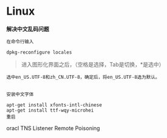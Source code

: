 # Linux

**解决中文乱码问题**
```
在命令行输入

dpkg-reconfigure locales
```
> 进入图形化界面之后，（空格是选择，Tab是切换，*是选中）
```
选中en_US.UTF-8和zh_CN.UTF-8，确定后，将en_US.UTF-8选为默认。


安装中文字体

apt-get install xfonts-intl-chinese 
apt-get install ttf-wqy-microhei
重启
```


oracl TNS Listener Remote Poisoning
